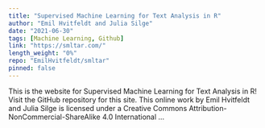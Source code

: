 ```yaml
---
title: "Supervised Machine Learning for Text Analysis in R"
author: "Emil Hvitfeldt and Julia Silge"
date: "2021-06-30"
tags: [Machine Learning, Github]
link: "https://smltar.com/"
length_weight: "0%"
repo: "EmilHvitfeldt/smltar"
pinned: false
---
```


This is the website for Supervised Machine Learning for Text Analysis in R! Visit the GitHub repository for this site. This online work by Emil Hvitfeldt and Julia Silge is licensed under a Creative Commons Attribution-NonCommercial-ShareAlike 4.0 International ...

